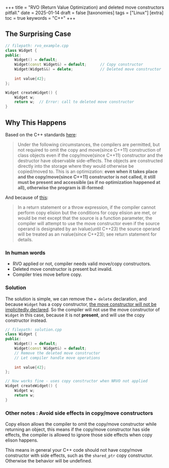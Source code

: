 +++
title = "RVO (Return Value Optimization) and deleted move constructors pitfall."
date = 2025-01-14
draft = false
[taxonomies]
  tags = ["Linux"]
[extra]
  toc = true
	keywords = "C++"
+++

## The Surprising Case

```cpp
// filepath: rvo_example.cpp
class Widget {
public:
    Widget() = default;
    Widget(const Widget&) = default;      // Copy constructor
    Widget(Widget&&) = delete;            // Deleted move constructor
    
    int value{42};
};

Widget createWidget() {
    Widget w;
    return w;  // Error: call to deleted move constructor
}
```

## Why This Happens

Based on the C++ standards [here](https://en.cppreference.com/w/cpp/language/copy_elision#:~:text=even%20when%20it%20takes%20place%20and%20the%20copy/move(since%20C%2B%2B11)%20constructor%20is%20not%20called%2C%20it%20still%20must%20be%20present%20and%20accessible%20(as%20if%20no%20optimization%20happened%20at%20all)%2C%20otherwise%20the%20program%20is%20ill%2Dformed%3A):

> Under the following circumstances, the compilers are permitted, but not required to omit the copy and move(since C++11) construction of class objects even if the copy/move(since C++11) constructor and the destructor have observable side-effects. The objects are constructed directly into the storage where they would otherwise be copied/moved to. This is an optimization: **even when it takes place and the copy/move(since C++11) constructor is not called, it still must be present and accessible (as if no optimization happened at all), otherwise the program is ill-formed**:

And because of [this](https://en.cppreference.com/w/cpp/language/copy_elision#:~:text=In%20a%20return%20statement%20or,see%20return%20statement%20for%20details.):

>In a return statement or a throw expression, if the compiler cannot perform copy elision but the conditions for copy elision are met, or would be met except that the source is a function parameter, the compiler will attempt to use the move constructor even if the source operand is designated by an lvalue(until C++23) the source operand will be treated as an rvalue(since C++23); see return statement for details.

### In human words

* RVO applied or not, compiler needs valid move/copy constructors.
* Deleted move constructor is present but invalid.
* Compiler tries move before copy.

### Solution

The solution is simple, we can remove the `= delete` declaration, and because `Widget` has a copy constructor, [the move constructor will not be implicitedly declared](https://en.cppreference.com/w/cpp/language/move_constructor). So the compiler will not use the move constructor of `Widget` in this case, because it is not **present**, and will use the copy constructor instead.

```cpp
// filepath: solution.cpp
class Widget {
public:
    Widget() = default;
    Widget(const Widget&) = default;
    // Remove the deleted move constructor
    // Let compiler handle move operations
    
    int value{42};
};

// Now works fine - uses copy constructor when NRVO not applied
Widget createWidget() {
    Widget w;
    return w;
}
```

### Other notes : Avoid side effects in copy/move constructors

Copy elison allows the compiler to omit the copy/move constructor while returning an object, this means if the copy/move constructor has side effects, the compiler is allowed to ignore those side effects when copy elison happens.

This means in general your C++ code should not have copy/move constructor with side effects, such as the `shared_ptr` copy constructor. Otherwise the behavior will be undefined.
